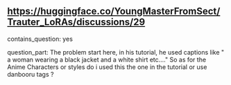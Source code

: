 ## https://huggingface.co/YoungMasterFromSect/Trauter_LoRAs/discussions/29

contains_question: yes

question_part: The problem start here, in his tutorial, he used captions like " a woman wearing a black jacket and a white shirt etc...." So as for the Anime Characters or styles do i used this the one in the tutorial or use danbooru tags ?